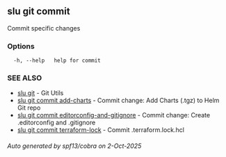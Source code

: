 ## slu git commit

Commit specific changes

### Options

```
  -h, --help   help for commit
```

### SEE ALSO

* [slu git](slu_git.md)	 - Git Utils
* [slu git commit add-charts](slu_git_commit_add-charts.md)	 - Commit change: Add Charts (.tgz) to Helm Git repo
* [slu git commit editorconfig-and-gitignore](slu_git_commit_editorconfig-and-gitignore.md)	 - Commit change: Create .editorconfig and .gitignore
* [slu git commit terraform-lock](slu_git_commit_terraform-lock.md)	 - Commit .terraform.lock.hcl

###### Auto generated by spf13/cobra on 2-Oct-2025
